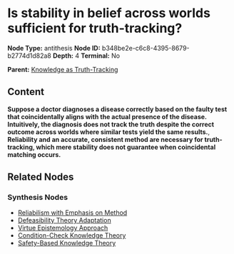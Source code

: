 # Is stability in belief across worlds sufficient for truth-tracking?

**Node Type:** antithesis
**Node ID:** b348be2e-c6c8-4395-8679-b2774d1d82a8
**Depth:** 4
**Terminal:** No

**Parent:** [Knowledge as Truth-Tracking](knowledge-as-truth-tracking-synthesis-c46fe083-1016-4558-a8cd-14246095ec8c.md)

## Content

**Suppose a doctor diagnoses a disease correctly based on the faulty test that coincidentally aligns with the actual presence of the disease. Intuitively, the diagnosis does not track the truth despite the correct outcome across worlds where similar tests yield the same results.**, **Reliability and an accurate, consistent method are necessary for truth-tracking, which mere stability does not guarantee when coincidental matching occurs.**

## Related Nodes

### Synthesis Nodes

- [Reliabilism with Emphasis on Method](reliabilism-with-emphasis-on-method-synthesis-b6ef7f7c-e568-42b3-bb21-02fb62f98c30.md)
- [Defeasibility Theory Adaptation](defeasibility-theory-adaptation-synthesis-50917042-1215-40dd-88ae-9a03951f564b.md)
- [Virtue Epistemology Approach](virtue-epistemology-approach-synthesis-9531394e-f76b-450e-83c0-3a7cec682c26.md)
- [Condition-Check Knowledge Theory](condition-check-knowledge-theory-synthesis-75e62946-13c2-4636-8f3b-64e9a4390178.md)
- [Safety-Based Knowledge Theory](safety-based-knowledge-theory-synthesis-922c72ee-b2f0-409e-964b-3cf1e6161f5d.md)
